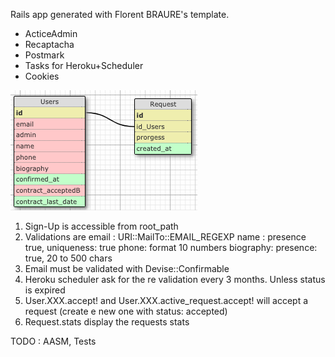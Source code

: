 Rails app generated with Florent BRAURE's template.

 - ActiceAdmin
 - Recaptacha
 - Postmark
 - Tasks for Heroku+Scheduler
 - Cookies

  ![Scheam](app/assets/images/schema.png)

1. Sign-Up is accessible from root_path
2. Validations are
  email : URI::MailTo::EMAIL_REGEXP
  name : presence true, uniqueness: true
  phone: format 10 numbers
  biography: presence: true, 20 to 500 chars
3. Email must be validated with Devise::Confirmable
4. Heroku scheduler ask for the re validation every 3 months. Unless status is expired
5. User.XXX.accept! and User.XXX.active_request.accept! will accept a request (create e new one with status: accepted)
6. Request.stats display the requests stats

TODO : AASM, Tests
